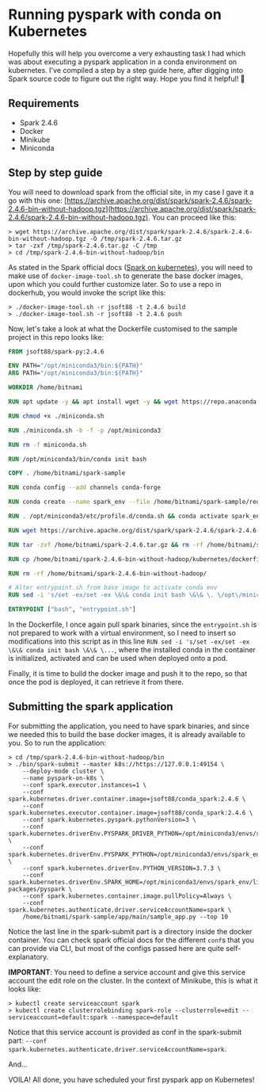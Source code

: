 # Running pyspark with conda on Kubernetes
Hopefully this will help you overcome a very exhausting task I had which
was about executing a pyspark application in a conda environment on 
kubernetes. I've compiled a step by a step guide here, after digging into
Spark source code to figure out the right way. Hope you find it helpful!
:rocket:

## Requirements
* Spark 2.4.6
* Docker
* Minikube
* Miniconda

## Step by step guide
You will need to download spark from the official site, in my case I gave it
a go with this one: [https://archive.apache.org/dist/spark/spark-2.4.6/spark-2.4.6-bin-without-hadoop.tgz](https://archive.apache.org/dist/spark/spark-2.4.6/spark-2.4.6-bin-without-hadoop.tgz).
You can proceed like this:
```shell
> wget https://archive.apache.org/dist/spark/spark-2.4.6/spark-2.4.6-bin-without-hadoop.tgz -O /tmp/spark-2.4.6.tar.gz
> tar -zxf /tmp/spark-2.4.6.tar.gz -C /tmp
> cd /tmp/spark-2.4.6-bin-without-hadoop/bin
```
As stated in the Spark official docs ([Spark on kubernetes](https://spark.apache.org/docs/2.4.6/running-on-kubernetes.html)),
you will need to make use of `docker-image-tool.sh` to generate the base docker images, upon which you
could further customize later. So to use a repo in dockerhub, you would invoke the script
like this:
```shell
> ./docker-image-tool.sh -r jsoft88 -t 2.4.6 build
> ./docker-image-tool.sh -r jsoft88 -t 2.4.6 push
```

Now, let's take a look at what the Dockerfile customised to the sample project
in this repo looks like:
```dockerfile
FROM jsoft88/spark-py:2.4.6

ENV PATH="/opt/miniconda3/bin:${PATH}"
ARG PATH="/opt/miniconda3/bin:${PATH}"

WORKDIR /home/bitnami

RUN apt update -y && apt install wget -y && wget https://repo.anaconda.com/miniconda/Miniconda3-py37_4.8.2-Linux-x86_64.sh -O miniconda.sh

RUN chmod +x ./miniconda.sh

RUN ./miniconda.sh -b -f -p /opt/miniconda3

RUN rm -f miniconda.sh

RUN /opt/miniconda3/bin/conda init bash

COPY . /home/bitnami/spark-sample

RUN conda config --add channels conda-forge

RUN conda create --name spark_env --file /home/bitnami/spark-sample/requirements.txt --yes python=3.7.3

RUN . /opt/miniconda3/etc/profile.d/conda.sh && conda activate spark_env && cd /home/bitnami/spark-sample && pip install .

RUN wget https://archive.apache.org/dist/spark/spark-2.4.6/spark-2.4.6-bin-without-hadoop.tgz -O /home/bitnami/spark-2.4.6.tar.gz

RUN tar -zxf /home/bitnami/spark-2.4.6.tar.gz && rm -rf /home/bitnami/spark-2.4.6.tar.gz

RUN cp /home/bitnami/spark-2.4.6-bin-without-hadoop/kubernetes/dockerfiles/spark/entrypoint.sh .

RUN rm -rf /home/bitnami/spark-2.4.6-bin-without-hadoop/

# Alter entrypoint.sh from base image to activate conda env
RUN sed -i 's/set -ex/set -ex \&\& conda init bash \&\& \. \/opt\/miniconda3\/etc\/profile\.d\/conda\.sh \&\& conda activate spark_env/' entrypoint.sh && chmod +x entrypoint.sh

ENTRYPOINT ["bash", "entrypoint.sh"]
```

In the Dockerfile, I once again pull spark binaries, since the `entrypoint.sh` is not prepared
to work with a virtual environment, so I need to insert so modifications into this script
as in this line `RUN sed -i 's/set -ex/set -ex \&\& conda init bash \&\& \...`, where the
installed conda in the container is initialized, activated and can be used when deployed onto a pod.

Finally, it is time to build the docker image and push it to the repo, so that
once the pod is deployed, it can retrieve it from there.

## Submitting the spark application
For submitting the application, you need to have spark binaries, and since we needed this to build
the base docker images, it is already available to you. So to run the application:
```shell
> cd /tmp/spark-2.4.6-bin-without-hadoop/bin
> ./bin/spark-submit --master k8s://https://127.0.0.1:49154 \
    --deploy-mode cluster \
    --name pyspark-on-k8s \
    --conf spark.executor.instances=1 \
    --conf spark.kubernetes.driver.container.image=jsoft88/conda_spark:2.4.6 \
    --conf spark.kubernetes.executor.container.image=jsoft88/conda_spark:2.4.6 \
    --conf spark.kubernetes.pyspark.pythonVersion=3 \
    --conf spark.kubernetes.driverEnv.PYSPARK_DRIVER_PYTHON=/opt/miniconda3/envs/spark_env/bin/python \
    --conf spark.kubernetes.driverEnv.PYSPARK_PYTHON=/opt/miniconda3/envs/spark_env/bin/python \
    --conf spark.kubernetes.driverEnv.PYTHON_VERSION=3.7.3 \
    --conf spark.kubernetes.driverEnv.SPARK_HOME=/opt/miniconda3/envs/spark_env/lib/python3.7/site-packages/pyspark \
    --conf spark.kubernetes.container.image.pullPolicy=Always \
    --conf spark.kubernetes.authenticate.driver.serviceAccountName=spark \
    /home/bitnami/spark-sample/app/main/sample_app.py --top 10
```

Notice the last line in the spark-submit part is a directory inside the docker container.
You can check spark official docs for the different `conf`s that you can provide via CLI, but
most of the configs passed here are quite self-explanatory.

__IMPORTANT__: You need to define a service account and give this service account the edit
role on the cluster. In the context of Minikube, this is what it looks like:

```shell
> kubectl create serviceaccount spark
> kubectl create clusterrolebinding spark-role --clusterrole=edit --serviceaccount=default:spark --namespace=default
```

Notice that this service account is provided as conf in the spark-submit part: 
`--conf spark.kubernetes.authenticate.driver.serviceAccountName=spark`.


And...


VOILA! All done, you have scheduled your first pyspark app on Kubernetes!
